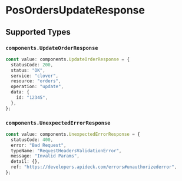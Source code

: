 # PosOrdersUpdateResponse


## Supported Types

### `components.UpdateOrderResponse`

```typescript
const value: components.UpdateOrderResponse = {
  statusCode: 200,
  status: "OK",
  service: "clover",
  resource: "orders",
  operation: "update",
  data: {
    id: "12345",
  },
};
```

### `components.UnexpectedErrorResponse`

```typescript
const value: components.UnexpectedErrorResponse = {
  statusCode: 400,
  error: "Bad Request",
  typeName: "RequestHeadersValidationError",
  message: "Invalid Params",
  detail: {},
  ref: "https://developers.apideck.com/errors#unauthorizederror",
};
```

